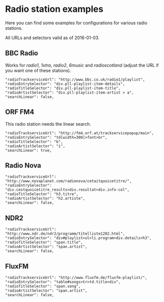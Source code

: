 # Radio station examples

Here you can find some examples for configurations for various radio stations.

All URLs and selectors valid as of 2016-01-03.

## BBC Radio

Works for *radio1*, *1xtra*, *radio2*, *6music* and *radioscotland* (adjust the URL if you want one of these stations).

    "radioTrackserviceUrl": "http://www.bbc.co.uk/radio1/playlist",
    "radioEntrySelector": "div.pll-playlist-item-details",
    "radioTitleSelector": "div.pll-playlist-item-title",
    "radioArtistSelector": "div.pll-playlist-item-artist > a",
    "searchLinear": false,

## ORF FM4

This radio station needs the linear search.

    "radioTrackserviceUrl": "http://fm4.orf.at/trackservicepopup/main",
    "radioEntrySelector": "td[width=300]>font>br",
    "radioTitleSelector": "b",
    "radioArtistSelector": "i",
    "searchLinear": true,

## Radio Nova

    "radioTrackserviceUrl": "http://www.novaplanet.com/radionova/cetaitquoicetitre/",
    "radioEntrySelector": "div.cestquoicetitre_results>div.resultat>div.info-col",
    "radioTitleSelector": "h3.titre",
    "radioArtistSelector": "h2.artiste",
    "searchLinear": false,

## NDR2

    "radioTrackserviceUrl": "http://www.ndr.de/ndr2/programm/titelliste1202.html",
    "radioEntrySelector": "div#playlist>ul>li.program>div.details>h3",
    "radioTitleSelector": "span.title",
    "radioArtistSelector": "span.artist",
    "searchLinear": false,

## FluxFM

    "radioTrackserviceUrl": "http://www.fluxfm.de/fluxfm-playlist/",
    "radioEntrySelector": "table#songs>tr>td.title>div",
    "radioTitleSelector": "span.song",
    "radioArtistSelector": "span.artist",
    "searchLinear": false,

